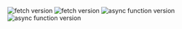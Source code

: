 ![fetch version](.2.PNG)
![fetch version](.1.PNG)
![async function version](.3.PNG)
![async function version](.4.PNG)